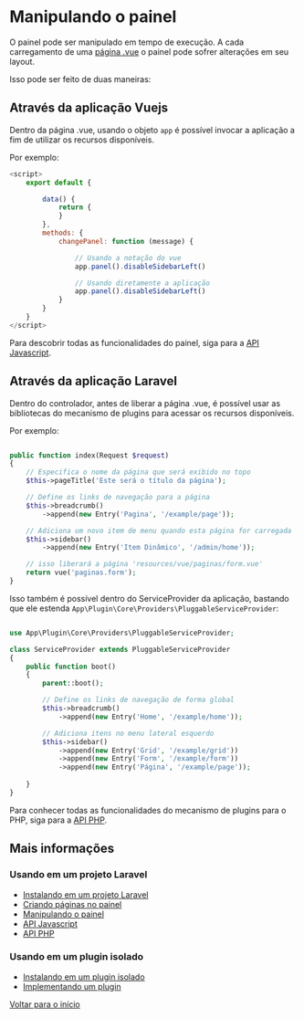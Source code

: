 # Manipulando o painel

O painel pode ser manipulado em tempo de execução. A cada carregamento de uma [página .vue](paginas.md) o painel pode sofrer alterações em seu layout. 

Isso pode ser feito de duas maneiras:

## Através da aplicação Vuejs

Dentro da página .vue, usando o objeto `app` é possível invocar a aplicação a fim de utilizar os recursos disponíveis.

Por exemplo:

```javascript
<script>
    export default {

        data() {
            return {
            }
        },
        methods: {
            changePanel: function (message) {

                // Usando a notação do vue
                app.panel().disableSidebarLeft()

                // Usando diretamente a aplicação
                app.panel().disableSidebarLeft()
            }
        }
    }
</script>
```

Para descobrir todas as funcionalidades do painel, siga para a [API Javascript](api-js.md).


## Através da aplicação Laravel

Dentro do controlador, antes de liberar a página .vue, é possível usar as bibliotecas do mecanismo de plugins para acessar os recursos disponíveis.

Por exemplo:

```php

public function index(Request $request)
{
    // Especifica o nome da página que será exibido no topo
    $this->pageTitle('Este será o título da página');

    // Define os links de navegação para a página 
    $this->breadcrumb()
        ->append(new Entry('Pagina', '/example/page'));

    // Adiciona um novo item de menu quando esta página for carregada
    $this->sidebar()
        ->append(new Entry('Item Dinâmico', '/admin/home'));

    // isso liberará a página 'resources/vue/paginas/form.vue'
    return vue('paginas.form');
}
```

Isso também é possível dentro do ServiceProvider da aplicação, bastando que ele estenda `App\Plugin\Core\Providers\PluggableServiceProvider`:

```php 

use App\Plugin\Core\Providers\PluggableServiceProvider;

class ServiceProvider extends PluggableServiceProvider
{
    public function boot()
    {
        parent::boot();

        // Define os links de navegação de forma global
        $this->breadcrumb()
            ->append(new Entry('Home', '/example/home'));

        // Adiciona itens no menu lateral esquerdo
        $this->sidebar()
            ->append(new Entry('Grid', '/example/grid'))
            ->append(new Entry('Form', '/example/form'))
            ->append(new Entry('Página', '/example/page'));
        
    }
}
```

Para conhecer todas as funcionalidades do mecanismo de plugins para o PHP, siga para a [API PHP](api-php.md).


## Mais informações

### Usando em um projeto Laravel
- [Instalando em um projeto Laravel](instalacao-laravel.md)
- [Criando páginas no painel](paginas.md)
- [Manipulando o painel](painel.md)
- [API Javascript](api-js.md)
- [API PHP](api-php.md)

### Usando em um plugin isolado
- [Instalando em um plugin isolado](instalacao-plugin.md)
- [Implementando um plugin](plugin.md)

[Voltar para o início](../readme.md)
